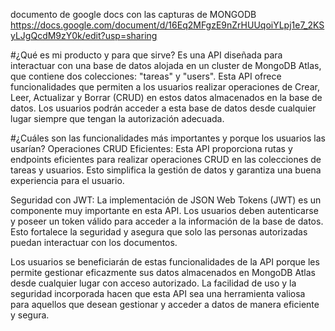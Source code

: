 documento de google docs con las capturas de MONGODB
https://docs.google.com/document/d/16Eq2MFgzE9nZrHUUqoiYLpj1e7_2KSyLJgQcdM9zY0k/edit?usp=sharing


#¿Qué es mi producto y para que sirve?
Es una API diseñada para interactuar con una base de datos alojada en un cluster de MongoDB Atlas, 
que contiene dos colecciones: "tareas" y "users". Esta API ofrece funcionalidades que permiten 
a los usuarios realizar operaciones de Crear, Leer, Actualizar y Borrar (CRUD) en estos datos 
almacenados en la base de datos. Los usuarios podrán acceder a esta base de datos desde cualquier 
lugar siempre que tengan la autorización adecuada.


#¿Cuáles son las funcionalidades más importantes y porque los usuarios las usarían?
Operaciones CRUD Eficientes: Esta API proporciona rutas y endpoints eficientes para realizar 
operaciones CRUD en las colecciones de tareas y usuarios. Esto simplifica la gestión de datos 
y garantiza una buena experiencia para el usuario.

Seguridad con JWT: La implementación de JSON Web Tokens (JWT) es un componente muy importante en esta API. 
Los usuarios deben autenticarse y poseer un token válido para acceder 
a la información de la base de datos. Esto fortalece la seguridad y asegura que 
solo las personas autorizadas puedan interactuar con los documentos.

Los usuarios se beneficiarán de estas funcionalidades de la API porque les permite gestionar 
eficazmente sus datos almacenados en MongoDB Atlas desde cualquier lugar con acceso autorizado. 
La facilidad de uso y la seguridad incorporada hacen que esta API sea una herramienta valiosa para 
aquellos que desean gestionar y acceder a datos de manera eficiente y segura.
